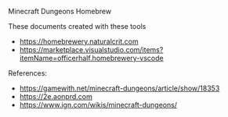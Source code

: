 Minecraft Dungeons Homebrew

These documents created with these tools
- https://homebrewery.naturalcrit.com
- https://marketplace.visualstudio.com/items?itemName=officerhalf.homebrewery-vscode

References:
- https://gamewith.net/minecraft-dungeons/article/show/18353
- https://2e.aonprd.com
- https://www.ign.com/wikis/minecraft-dungeons/
